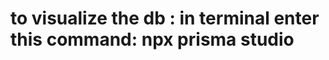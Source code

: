# to visualize the db : in terminal enter this command: npx prisma studio

<!-- https://hendrixer.github.io/API-design-v4/ -->
